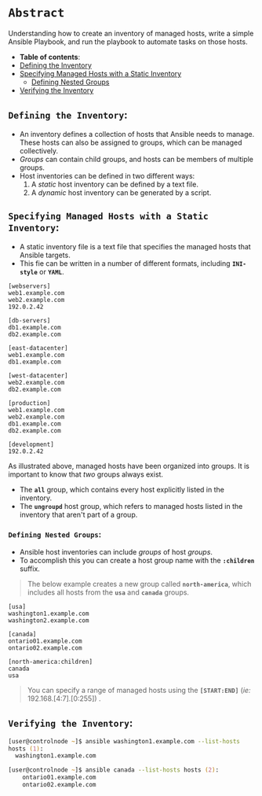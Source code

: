 # **`Abstract`**

Understanding how  to create an inventory of managed hosts, write a simple Ansible Playbook, and run the playbook to automate tasks on those hosts.

-  **Table of contents**:
  - [Defining the Inventory](#defining-the-inventory)
  - [Specifying Managed Hosts with a Static Inventory](#specifying-managed-hostss-with-a-static-inventory)
    - [Defining Nested Groups](#defining-nested-groups)
  - [Verifying the Inventory](#verifying-the-inventory)


## **`Defining the Inventory`**:

- An inventory defines a collection of hosts that Ansible needs to manage. 
These hosts can also be assigned to groups, which can be managed collectively. 
- *Groups* can contain child groups, and hosts can be members of multiple groups. 
- Host inventories can be defined in two different ways:
  1. A *static* host inventory can be defined by a text file. 
  2. A *dynamic* host inventory can be generated by a script.


## **`Specifying Managed Hosts with a Static Inventory`**:

- A static inventory file is a text file that specifies the managed hosts that Ansible targets. 
- This fie can be written in a number of different formats, including **`INI-style`** or **`YAML`**. 

```text
[webservers]
web1.example.com
web2.example.com
192.0.2.42

[db-servers]
db1.example.com
db2.example.com

[east-datacenter]
web1.example.com
db1.example.com

[west-datacenter]
web2.example.com
db2.example.com

[production]
web1.example.com
web2.example.com
db1.example.com
db2.example.com

[development]
192.0.2.42
```

As illustrated above, managed hosts have been organized into groups. It is important to know that *two* groups always exist.
 - The **`all`** group, which contains every host explicitly listed in the inventory.
 - The **`ungroupd`** host group, which refers to managed hosts listed in the inventory that aren't part of a group.


### **`Defining Nested Groups`**:

- Ansible host inventories can include *groups* of host *groups*. 
- To accomplish this you can create a host group name with the **`:children`** suffix. 

> The below example creates a new group called **`north-america`**, which includes all hosts from the **`usa`** and **`canada`** groups.

```text
[usa]
washington1.example.com
washington2.example.com

[canada]
ontario01.example.com
ontario02.example.com

[north-america:children]
canada
usa
```

> You can specify a range of managed hosts using the **`[START:END]`** (*ie:* 192.168.[4:7].[0:255]) . 


## **`Verifying the Inventory`**:


```zsh
[user@controlnode ~]$ ansible washington1.example.com --list-hosts 
hosts (1):
  washington1.example.com
```

```zsh
[user@controlnode ~]$ ansible canada --list-hosts hosts (2):
    ontario01.example.com
    ontario02.example.com
```
















